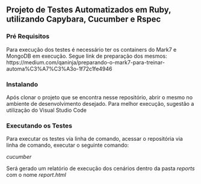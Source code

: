 <h2>Projeto de Testes Automatizados em Ruby, utilizando Capybara, Cucumber e Rspec</h2>
<h3>Pré Requisitos</h3>
Para execução dos testes é necessário ter os containers do Mark7 e MongoDB em execução.
Segue link de preparação dos mesmos: https://medium.com/qaninja/preparando-o-mark7-para-treinar-automa%C3%A7%C3%A3o-1f72c1fe4946
<h3>Instalando</h3><p>
Após clonar o projeto que se encontra nesse repositório, abrir o mesmo no ambiente de desenvolvimento desejado. Para melhor execução, sugestão a utilização do Visual Studio Code <p>
<h3>Executando os Testes</h3><p>
Para executar os testes via linha de comando, acessar o repositória via linha de comando, executar o seguinte comando: <em> <p> cucumber <p></em>
 
Será gerado um relatório de execução dos cenários dentro da pasta  <em> reports </em> com o nome <em> report.html </em>
  
